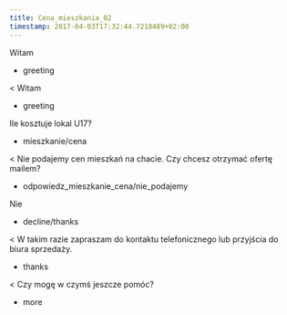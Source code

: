 ```yaml
---
title: Cena_mieszkania_02
timestamp: 2017-04-03T17:32:44.7210489+02:00
---
```


Witam
* greeting

< Witam
* greeting

Ile kosztuje lokal U17?
* mieszkanie/cena

< Nie podajemy cen mieszkań na chacie. Czy chcesz otrzymać ofertę mailem?
* odpowiedz_mieszkanie_cena/nie_podajemy

Nie
* decline/thanks

< W takim razie zapraszam do kontaktu telefonicznego lub przyjścia do biura sprzedaży.
* thanks

< Czy mogę w czymś jeszcze pomóc?
* more

